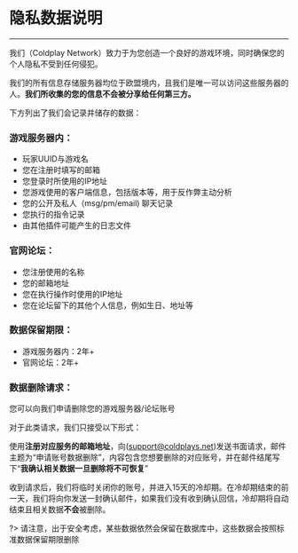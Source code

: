 # 隐私数据说明

----------

我们（Coldplay Network）致力于为您创造一个良好的游戏环境，同时确保您的个人隐私不受到任何侵犯。

我们的所有信息存储服务器均位于欧盟境内，且我们是唯一可以访问这些服务器的人。**我们所收集的您的信息不会被分享给任何第三方。**

下方列出了我们会记录并储存的数据：

### 游戏服务器内：

- 玩家UUID与游戏名
- 您在注册时填写的邮箱
- 您登录时所使用的IP地址
- 您游戏使用的客户端信息，包括版本等，用于反作弊主动分析
- 您的公开及私人（msg/pm/email) 聊天记录
- 您执行的指令记录
- 由其他插件可能产生的日志文件

### 官网论坛：

- 您注册使用的名称
- 您的邮箱地址
- 您在执行操作时使用的IP地址
- 您在论坛留下的其他个人信息，例如生日、地址等

### 数据保留期限：

- 游戏服务器内：2年+
- 官网论坛：2年+

### 数据删除请求：

您可以向我们申请删除您的游戏服务器/论坛账号

对于此类请求，我们只接受以下形式：


使用**注册对应服务的邮箱地址**，向(support@coldplays.net)发送书面请求，邮件主题为“申请账号数据删除”，内容包含您想要删除的对应账号，并在邮件结尾写下“**我确认相关数据一旦删除将不可恢复**”

收到请求后，我们将临时关闭你的账号，并进入15天的冷却期。在冷却期结束的前一天，我们将向你发送一封确认邮件，如果我们没有收到确认回信，冷却期将自动结束且相关数据**不会**被删除。

?> 请注意，出于安全考虑，某些数据依然会保留在数据库中，这些数据会按照标准数据保留期限删除
